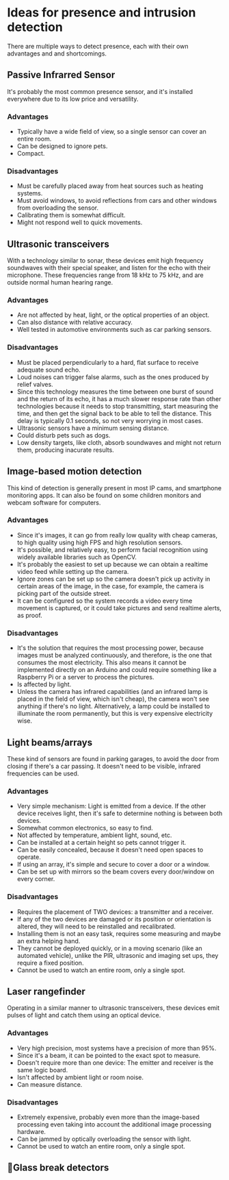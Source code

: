 # Ideas for presence and intrusion detection

There are multiple ways to detect presence, each with their own advantages and and shortcomings.

## Passive Infrarred Sensor

It's probably the most common presence sensor, and it's installed everywhere due to its low price and versatility.

### Advantages

- Typically have a wide field of view, so a single sensor can cover an entire room.
- Can be designed to ignore pets.
- Compact.

### Disadvantages

- Must be carefully placed away from heat sources such as heating systems.
- Must avoid windows, to avoid reflections from cars and other windows from overloading the sensor.
- Calibrating them is somewhat difficult.
- Might not respond well to quick movements.

## Ultrasonic transceivers

With a technology similar to sonar, these devices emit high frequency soundwaves with their special speaker, and listen for the echo with their microphone. These frequencies range from 18 kHz to 75 kHz, and are outside normal human hearing range.

### Advantages

- Are not affected by heat, light, or the optical properties of an object.
- Can also distance with relative accuracy.
- Well tested in automotive environments such as car parking sensors.

### Disadvantages 

- Must be placed perpendicularly to a hard, flat surface to receive adequate sound echo.
- Loud noises can trigger false alarms, such as the ones produced by relief valves.
- Since this technology measures the time between one burst of sound and the return of its echo, it has a much slower response rate than other technologies because it needs to stop transmitting, start measuring the time, and then get the signal back to be able to tell the distance. This delay is typically 0.1 seconds, so not very worrying in most cases.
- Ultrasonic sensors have a minimum sensing distance.
- Could disturb pets such as dogs.
- Low density targets, like cloth, absorb soundwaves and might not return them, producing inacurate results.

## Image-based motion detection

This kind of detection is generally present in most IP cams, and smartphone monitoring apps. It can also be found on some children monitors and webcam software for computers.

### Advantages

- Since it's images, it can go from really low quality with cheap cameras, to high quality using high FPS and high resolution sensors.
- It's possible, and relatively easy, to perform facial recognition using widely available libraries such as OpenCV.
- It's probably the easiest to set up because we can obtain a realtime video feed while setting up the camera.
- Ignore zones can be set up so the camera doesn't pick up activity in certain areas of the image, in the case, for example, the camera is picking part of the outside street.
- It can be configured so the system records a video every time movement is captured, or it could take pictures and send realtime alerts, as proof.

### Disadvantages

- It's the solution that requires the most processing power, because images must be analyzed continuously, and therefore, is the one that consumes the most electricity. This also means it cannot be implemented directly on an Arduino and could require something like a Raspberry Pi or a server to process the pictures.
- Is affected by light.
- Unless the camera has infrared capabilities (and an infrared lamp is placed in the field of view, which isn't cheap), the camera won't see anything if there's no light. Alternatively, a lamp could be installed to illuminate the room permanently, but this is very expensive electricity wise.

## Light beams/arrays

These kind of sensors are found in parking garages, to avoid the door from closing if there's a car passing. It doesn't need to be visible, infrared frequencies can be used.

### Advantages

- Very simple mechanism: Light is emitted from a device. If the other device receives light, then it's safe to determine nothing is between both devices.
- Somewhat common electronics, so easy to find.
- Not affected by temperature, ambient light, sound, etc.
- Can be installed at a certain height so pets cannot trigger it.
- Can be easily concealed, because it doesn't need open spaces to operate.
- If using an array, it's simple and secure to cover a door or a window.
- Can be set up with mirrors so the beam covers every door/window on every corner.

### Disadvantages

- Requires the placement of TWO devices: a transmitter and a receiver.
- If any of the two devices are damaged or its position or orientation is altered, they will need to be reinstalled and recalibrated.
- Installing them is not an easy task, requires some measuring and maybe an extra helping hand.
- They cannot be deployed quickly, or in a moving scenario (like an automated vehicle), unlike the PIR, ultrasonic and imaging set ups, they require a fixed position.
- Cannot be used to watch an entire room, only a single spot.

## Laser rangefinder

Operating in a similar manner to ultrasonic transceivers, these devices emit pulses of light and catch them using an optical device.

### Advantages

- Very high precision, most systems have a precision of more than 95%.
- Since it's a beam, it can be pointed to the exact spot to measure.
- Doesn't require more than one device: The emitter and receiver is the same logic board.
- Isn't affected by ambient light or room noise.
- Can measure distance.

### Disadvantages

- Extremely expensive, probably even more than the image-based processing even taking into account the additional image processing hardware.
- Can be jammed by optically overloading the sensor with light.
- Cannot be used to watch an entire room, only a single spot.

## Glass break detectors